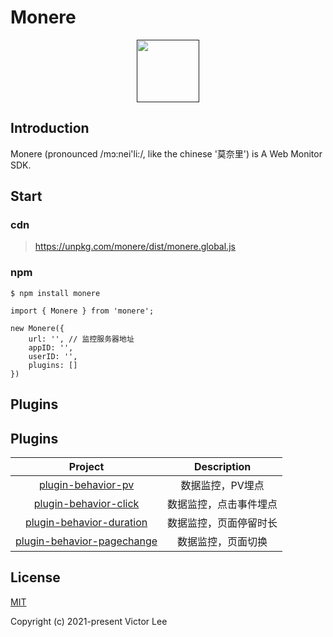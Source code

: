 # Monere

<p align="center"><a href="" target="_blank"><img src="https://vleedesigntheory.github.io/design/vi/monerevi20211212/monere.png" width="100"></a></p>

## Introduction

Monere (pronounced /mɔ:nei'li:/, like the chinese '莫奈里') is A Web Monitor SDK.

## Start
### cdn

> https://unpkg.com/monere/dist/monere.global.js

### npm

```
$ npm install monere
```

```
import { Monere } from 'monere';

new Monere({
    url: '', // 监控服务器地址
    appID: '',
    userID: '',
    plugins: []
})
```
## Plugins

## Plugins

|Project|Description|
|:-:|:-:|
|[plugin-behavior-pv](https://github.com/vee-monere/monere/tree/main/packages/plugin-behavior-pv)|数据监控，PV埋点|
|[plugin-behavior-click](https://github.com/vee-monere/monere/tree/main/packages/plugin-behavior-click)|数据监控，点击事件埋点|
|[plugin-behavior-duration](https://github.com/vee-monere/monere/tree/main/packages/plugin-behavior-duration)|数据监控，页面停留时长|
|[plugin-behavior-pagechange](https://github.com/vee-monere/monere/tree/main/packages/plugin-behavior-pagechange)|数据监控，页面切换|

## License

[MIT](http://opensource.org/licenses/MIT)

Copyright (c) 2021-present Victor Lee